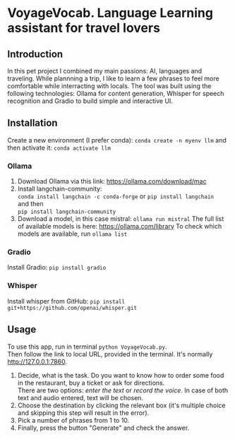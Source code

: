 # VoyageVocab. Language Learning assistant for travel lovers

## Introduction
In this pet project I combined my main passions: AI, languages and traveling. 
While plannning a trip, I like to learn a few phrases to feel more comfortable while interracting with locals. 
The tool was built using the following technologies: Ollama for content generation, Whisper for speech recognition and Gradio to build simple and interactive UI.  

## Installation
Create a new environment (I prefer conda): 
    `conda create -n myenv llm` 
    and then activate it: `conda activate llm`

### Ollama
1. Download Ollama via this link: https://ollama.com/download/mac
2. Install langchain-community:   
    `conda install langchain -c conda-forge` or `pip install langchain`   
    and then    
    `pip install langchain-community`   
3. Download a model, in this case mistral: `ollama run mistral`
The full list of available models is here: https://ollama.com/library
To check which models are available, run `ollama list`
### Gradio 
Install Gradio:
`pip install gradio`

### Whisper
Install whisper from GitHub:
`pip install git+https://github.com/openai/whisper.git`

## Usage
To use this app, run in terminal `python VoyageVocab.py`.      
Then follow the link to local URL, provided in the terminal. It's normally http://127.0.0.1:7860.  
1. Decide, what is the task. Do you want to know how to order some food in the restaurant, buy a ticket or ask for directions.   
There are two options: *enter the text* or *record the voice*. In case of both text and audio entered, text will be chosen.   
2. Choose the destination by clicking the relevant box (it's multiple choice and skipping this step will result in the error).   
3. Pick a number of phrases from 1 to 10.  
4. Finally, press the button "Generate" and check the answer.   


